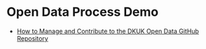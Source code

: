 # Open Data Process Demo

- [How to Manage and Contribute to the DKUK Open Data GitHub Repository](https://docs.google.com/document/d/1QrxqGFh5kquFtI2ielMwuYAJs8T_50xCr-9IVxK09HQ/edit)
